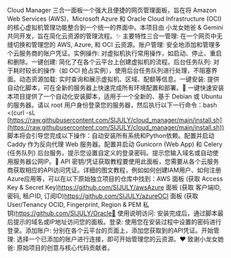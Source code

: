 Cloud Manager 三合一面板一个强大且便捷的网页管理面板，旨在将 Amazon Web Services (AWS)、Microsoft Azure 和 Oracle Cloud Infrastructure (OCI) 的核心虚拟机管理功能整合到一个统一的界面中。本项目由 小龙女她爸 & Gemini 共同开发，旨在简化云资源的管理流程。✨ 主要特性三合一管理: 在一个网页中无缝切换和管理您的 AWS, Azure, 和 OCI 云资源。账户管理: 安全地添加和管理多个云服务商的账户凭证。实例操作: 对虚拟机执行常用操作，如启动、停止、重启和删除。一键创建: 简化了在各个云平台上创建虚拟机的流程。后台任务队列: 对于耗时较长的操作（如 OCI 抢占实例），使用后台任务队列进行处理，不阻塞界面。动态资源加载: 实时查询和展示虚拟机、区域、配额等信息。一键安装: 提供自动化脚本，可在全新的服务器上快速完成所有环境配置和部署。🚀 一键快速安装本项目提供了一个自动化安装脚本，适用于一个全新的、基于 Debian 或 Ubuntu 的服务器。请以 root 用户身份登录您的服务器，然后执行以下一行命令：bash <(curl -sL [https://raw.githubusercontent.com/SIJULY/cloud_manager/main/install.sh](https://raw.githubusercontent.com/SIJULY/cloud_manager/main/install.sh))
脚本将会引导您完成以下操作：自动安装所有系统和Python依赖。配置并启动 Caddy 作为反向代理 Web 服务器。配置并启动 Gunicorn (Web App) 和 Celery (任务队列) 后台服务。提示您设置自定义的登录密码。提示您输入域名或自动使用服务器公网IP。🔑 API 密钥/凭证获取教程要使用此面板，您需要从各个云服务商获取相应的API访问凭证。详细的图文教程，例如如何创建IAM用户、如何注册Azure应用等，可以在以下原始独立项目的仓库中找到：AWS 面板 (获取 Access Key & Secret Key)https://github.com/SIJULY/awsAzure 面板 (获取 客户端ID, 密码, 租户ID, 订阅ID)https://github.com/SIJULY/azureOCI 面板 (获取 User/Tenancy OCID, Fingerprint, Region & PEM 私钥)https://github.com/SIJULY/Oracle📝 使用说明访问: 安装完成后，通过脚本最后提示的域名或IP地址访问您的面板。登录: 使用您在安装过程中设置的密码进行登录。添加账户: 分别在各个云平台的页面上，添加您获取到的API凭证。开始管理: 选择一个已添加的账户进行连接，即可开始管理您的云资源。❤️ 致谢小龙女她爸: 原始项目的创意与核心代码贡献者。
